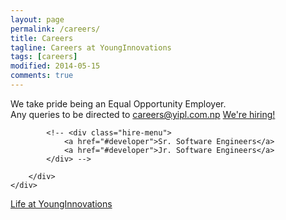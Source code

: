 ```yaml
---
layout: page
permalink: /careers/
title: Careers
tagline: Careers at YoungInnovations
tags: [careers]
modified: 2014-05-15
comments: true
---
```


<div class="career-wrapper ">
    <div class="tagline layout">
    We take pride being an Equal Opportunity Employer.      
    </div>
    <div class="career-info">
        <div class="layout">
<!--        We don't have any openings now.-->
            Any queries to be directed to <a href="mailto:careers@yipl.com.np">careers@yipl.com.np</a>
            <a href="#developer" class="dev-btn" id="developerlink">We're hiring!</a>
        
            <!-- <div class="hire-menu">
                <a href="#developer">Sr. Software Engineers</a> 
                <a href="#developer">Jr. Software Engineers</a>
            </div> -->

        </div>
    </div>
</div>
<div class="collage-section">
    <img src="{{ site.url }}/images/career/collage-career.jpg" alt="">
    <div class="collage-inner-section">
        <a href="http://lifeatyounginnovations.tumblr.com" class="button contact-btn life-btn" target="_blank"><span class="see-work">Life at YoungInnovations</span><span class="progress"></span></a>
    </div>
</div>

